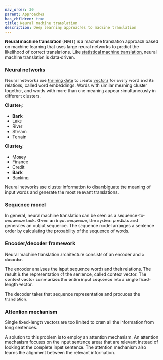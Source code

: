 ```yaml
---
nav_order: 30
parent: Approaches
has_children: true
title: Neural machine translation
description: Deep learning approaches to machine translation
---
```


**Neural machine translation** (NMT) is a machine translation approach based on machine learning that uses large neural networks to predict the likelihood of correct translations. Like [statistical machine translation](statistical-machine-translation.md), neural machine translation is data-driven.

### Neural networks

Neural networks use [training data](/customisation/training-data.md) to create [vectors](/concepts/vector.md) for every word and its relations, called word embeddings. Words with similar meaning cluster together, and words with more than one meaning appear simultaneously in different clusters.

**Cluster<sub>1</sub>**:
- **Bank**
- Lake
- River
- Stream
- Terrain

**Cluster<sub>2</sub>**:
- Money
- Finance
- Credit
- **Bank**
- Banking

Neural networks use cluster information to disambiguate the meaning of input words and generate the most relevant translations.

### Sequence model

In general, neural machine translation can be seen as a sequence-to-sequence task. Given an input sequence, the system predicts and generates an output sequence. The sequence model arranges a sentence order by calculating the probability of the sequence of words.

### Encoder/decoder framework

Neural machine translation architecture consists of an encoder and a decoder.

The encoder analyses the input sequence words and their relations. The result is the representation of the sentence, called context vector. The context vector summarizes the entire input sequence into a single fixed-length vector.

The decoder takes that sequence representation and produces the translation.

### Attention mechanism

Single fixed-length vectors are too limited to cram all the information from long sentences.

A solution to this problem is to employ an attention mechanism. An attention mechanism focuses on the input sentence areas that are relevant instead of looking at the complete input sentence. The attention mechanism also learns the alignment between the relevant information.
